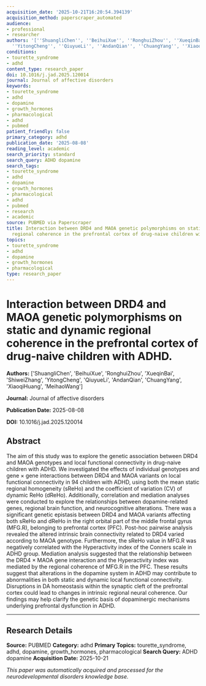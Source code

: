 ```yaml
---
acquisition_date: '2025-10-21T16:20:54.394139'
acquisition_method: paperscraper_automated
audience:
- professional
- researcher
authors: '[''ShuangliChen'', ''BeihuiXue'', ''RonghuiZhou'', ''XueqinBai'', ''ShiweiZhang'',
  ''YitongCheng'', ''QiuyueLi'', ''AndanQian'', ''ChuangYang'', ''XiaoqiHuang'', ''MeihaoWang'']'
conditions:
- tourette_syndrome
- adhd
content_type: research_paper
doi: 10.1016/j.jad.2025.120014
journal: Journal of affective disorders
keywords:
- tourette_syndrome
- adhd
- dopamine
- growth_hormones
- pharmacological
- adhd
- pubmed
patient_friendly: false
primary_category: adhd
publication_date: '2025-08-08'
reading_level: academic
search_priority: standard
search_query: ADHD dopamine
search_tags:
- tourette_syndrome
- adhd
- dopamine
- growth_hormones
- pharmacological
- adhd
- pubmed
- research
- academic
source: PUBMED via Paperscraper
title: Interaction between DRD4 and MAOA genetic polymorphisms on static and dynamic
  regional coherence in the prefrontal cortex of drug-naive children with ADHD.
topics:
- tourette_syndrome
- adhd
- dopamine
- growth_hormones
- pharmacological
type: research_paper
---
```


# Interaction between DRD4 and MAOA genetic polymorphisms on static and dynamic regional coherence in the prefrontal cortex of drug-naive children with ADHD.

**Authors:** ['ShuangliChen', 'BeihuiXue', 'RonghuiZhou', 'XueqinBai', 'ShiweiZhang', 'YitongCheng', 'QiuyueLi', 'AndanQian', 'ChuangYang', 'XiaoqiHuang', 'MeihaoWang']

**Journal:** Journal of affective disorders

**Publication Date:** 2025-08-08

**DOI:** 10.1016/j.jad.2025.120014

## Abstract

The aim of this study was to explore the genetic association between DRD4 and MAOA genotypes and local functional connectivity in drug-naive children with ADHD. We investigated the effects of individual genotypes and gene × gene interactions between DRD4 and MAOA variants on local functional connectivity in 94 children with ADHD, using both the mean static regional homogeneity (sReHo) and the coefficient of variation (CV) of dynamic ReHo (dReHo). Additionally, correlation and mediation analyses were conducted to explore the relationships between dopamine-related genes, regional brain function, and neurocognitive alterations. There was a significant genetic epistasis between DRD4 and MAOA variants affecting both sReHo and dReHo in the right orbital part of the middle frontal gyrus (MFG.R), belonging to prefrontal cortex (PFC). Post-hoc pairwise analysis revealed the altered intrinsic brain connectivity related to DRD4 varied according to MAOA genotype. Furthermore, the sReHo value in MFG.R was negatively correlated with the Hyperactivity index of the Conners scale in ADHD group. Mediation analysis suggested that the relationship between the DRD4 × MAOA gene interaction and the Hyperactivity index was mediated by the regional coherence of MFG.R in the PFC. These results suggest that alterations in the dopamine system in ADHD may contribute to abnormalities in both static and dynamic local functional connectivity. Disruptions in DA homeostasis within the synaptic cleft of the prefrontal cortex could lead to changes in intrinsic regional neural coherence. Our findings may help clarify the genetic basis of dopaminergic mechanisms underlying prefrontal dysfunction in ADHD.

---

## Research Details

**Source:** PUBMED
**Category:** adhd
**Primary Topics:** tourette_syndrome, adhd, dopamine, growth_hormones, pharmacological
**Search Query:** ADHD dopamine
**Acquisition Date:** 2025-10-21

*This paper was automatically acquired and processed for the neurodevelopmental disorders knowledge base.*
